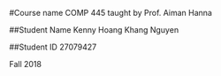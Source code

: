 #Course name
COMP 445 taught by Prof. Aiman Hanna

##Student Name
Kenny Hoang Khang Nguyen

##Student ID
27079427

Fall 2018